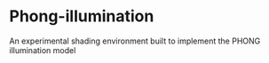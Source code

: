 # Phong-illumination
An experimental shading environment built to implement the PHONG illumination model

